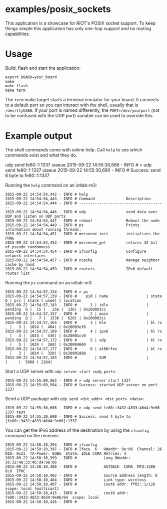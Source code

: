 examples/posix_sockets
======================
This application is a showcase for RIOT's POSIX socket support. To
keep things simple this application has only one-hop support and
no routing capabilities.

Usage
=====

Build, flash and start the application:
```
export BOARD=your_board
make
make flash
make term
```

The `term` make target starts a terminal emulator for your board. It
connects to a default port so you can interact with the shell, usually
that is `/dev/ttyUSB0`. If your port is named differently, the
`PORT=/dev/yourport` (not to be confused with the UDP port) variable can
be used to override this.


Example output
==============

The shell commands come with online help. Call `help` to see which commands
exist and what they do.


udp send fe80::1 1337 uiaeue
2015-09-22 14:55:30,686 - INFO # > udp send fe80::1 1337 uiaeue
2015-09-22 14:55:30,690 - INFO # Success: send 6 byte to fe80::1:1337

Running the `help` command on an iotlab-m3:
```
2015-09-22 14:54:54,442 - INFO # help
2015-09-22 14:54:54,443 - INFO # Command              Description
2015-09-22 14:54:54,444 - INFO # ---------------------------------------
2015-09-22 14:54:54,446 - INFO # udp                  send data over UDP and listen on UDP ports
2015-09-22 14:54:54,447 - INFO # reboot               Reboot the node
2015-09-22 14:54:54,449 - INFO # ps                   Prints information about running threads.
2015-09-22 14:54:54,451 - INFO # mersenne_init        initializes the PRNG
2015-09-22 14:54:54,453 - INFO # mersenne_get         returns 32 bit of pseudo randomness
2015-09-22 14:54:54,454 - INFO # ifconfig             Configure network interfaces
2015-09-22 14:54:54,457 - INFO # ncache               manage neighbor cache by hand
2015-09-22 14:54:54,459 - INFO # routers              IPv6 default router list
```

Running the `ps` command on an iotlab-m3:

```
2015-09-22 14:54:57,134 - INFO # > ps
2015-09-22 14:54:57,139 - INFO # 	pid | name                 | state    Q | pri | stack ( used) | location
2015-09-22 14:54:57,143 - INFO # 	  1 | idle                 | pending  Q |  15 |   256 (  136) | 0x200001cc
2015-09-22 14:54:57,157 - INFO # 	  2 | main                 | pending  Q |   7 |  1536 (  620) | 0x200002cc
2015-09-22 14:54:57,164 - INFO # 	  3 | 6lo                  | bl rx    _ |   3 |  1024 (  404) | 0x20003ef8
2015-09-22 14:54:57,169 - INFO # 	  4 | ipv6                 | bl rx    _ |   4 |  1024 (  436) | 0x20001cc0
2015-09-22 14:54:57,172 - INFO # 	  5 | udp                  | bl rx    _ |   5 |  1024 (  268) | 0x20004660
2015-09-22 14:54:57,177 - INFO # 	  6 | at86rfxx             | bl rx    _ |   3 |  1024 (  320) | 0x20001888
2015-09-22 14:54:57,183 - INFO # 	    | SUM                  |            |     |  5888 ( 2184)
```

Start a UDP server with `udp server start <udp_port>`:

```
2015-09-22 14:55:09,563 - INFO # > udp server start 1337
2015-09-22 14:55:09,564 - INFO # Success: started UDP server on port 1337
```

Send a UDP package with `udp send <dst_addr> <dst_port> <data>`:

```
2015-09-22 14:55:30,686 - INFO # > udp send fe80::3432:4833:46d4:9e06 1337 test
2015-09-22 14:55:30,690 - INFO # Success: send 4 byte to [fe80::3432:4833:46d4:9e06]:1337
```

You can get the IPv6 address of the destination by using the `ifconfig` command on the receiver:

```
2015-09-22 14:58:10,394 - INFO # ifconfig
2015-09-22 14:58:10,397 - INFO # Iface  6   HWaddr: 9e:06  Channel: 26  NID: 0x23  TX-Power: 0dBm  State: IDLE CSMA Retries: 4
2015-09-22 14:58:10,399 - INFO #            Long HWaddr: 36:32:48:33:46:d4:9e:06
2015-09-22 14:58:10,400 - INFO #            AUTOACK  CSMA  MTU:1280  6LO  IPHC
2015-09-22 14:58:10,402 - INFO #            Source address length: 8
2015-09-22 14:58:10,404 - INFO #            Link type: wireless
2015-09-22 14:58:10,407 - INFO #            inet6 addr: ff02::1/128  scope: local [multicast]
2015-09-22 14:58:10,415 - INFO #            inet6 addr: fe80::3432:4833:46d4:9e06/64  scope: local
2015-09-22 14:58:10,416 - INFO #
```
